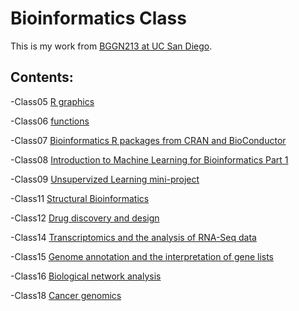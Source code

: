 # Bioinformatics Class
This is my work from [BGGN213 at UC San Diego](https://bioboot.github.io/bggn213_F19/).

## Contents:

-Class05 [R graphics](https://github.com/Christinarl/BGGN213/blob/master/Class5.md)

-Class06 [functions](https://github.com/Christinarl/BGGN213/blob/master/Class6/Class6.md)

-Class07 [Bioinformatics R packages from CRAN and BioConductor](https://github.com/Christinarl/BGGN213/blob/master/Class07/Class07.Rmd)

-Class08 [Introduction to Machine Learning for Bioinformatics Part 1](https://github.com/Christinarl/BGGN213/blob/master/Class08/Class08.Rmd)

-Class09 [Unsupervized Learning mini-project](https://github.com/Christinarl/BGGN213/blob/master/Class09/Class09.Rmd)

-Class11 [Structural Bioinformatics](https://github.com/Christinarl/BGGN213/blob/master/20191106_BGGN213_Lecture11/Class11/Class11.Rmd)

-Class12 [Drug discovery and design](https://github.com/Christinarl/BGGN213/blob/master/Class12/Class12.Rmd)

-Class14 [Transcriptomics and the analysis of RNA-Seq data](https://github.com/Christinarl/BGGN213/blob/master/Class14/Class%2014.Rmd)

-Class15 [Genome annotation and the interpretation of gene lists](https://github.com/Christinarl/BGGN213/blob/master/Class15/Class%2015.Rmd)

-Class16 [Biological network analysis](https://github.com/Christinarl/BGGN213/blob/master/Class16/Class%2016.Rmd)

-Class18 [Cancer genomics](https://github.com/Christinarl/BGGN213/blob/master/Class18/Class%2018.Rmd)
